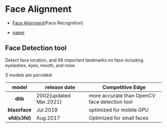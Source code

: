 # Face Alignment

* [Face Alignment](https://github.com/1adrianb/face-alignment)(Face Recognition)

* [paper](https://www.adrianbulat.com/downloads/FG20/fast_human_pose.pdf)

## Face Detection tool

Detect face location, and 68 important landmarks on face including eyelashes, eyes, mouth, and nose.

3 models are porvided:

|model|release date|Competitive Edge|
|:---:|---|---|
|**dlib**|2002(updated Mar.2021)|more accurate than OpenCV face detection tool|
|**blazeface**|Jul.2019|optimized for mobile GPU|
|**sfd(s3fd)**|Aug.2017|Optimized for small faces|
